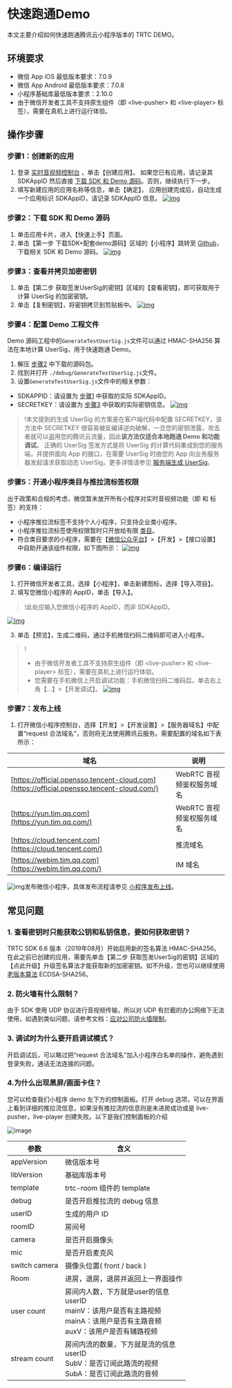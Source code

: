 # 快速跑通Demo

 本文主要介绍如何快速跑通腾讯云小程序版本的 TRTC DEMO。

## 环境要求

- 微信 App iOS 最低版本要求：7.0.9
- 微信 App Android 最低版本要求：7.0.8
- 小程序基础库最低版本要求：2.10.0
- 由于微信开发者工具不支持原生组件（即 &lt;live-pusher&gt; 和 &lt;live-player&gt; 标签），需要在真机上进行运行体验。

## 操作步骤

<span id="step1">

### 步骤1：创建新的应用

1. 登录 [实时音视频控制台](https://console.cloud.tencent.com/rav) ，单击【创建应用】。 如果您已有应用，请记录其 SDKAppID 然后直接 [下载 SDK 和 Demo 源码](https://github.com/tencentyun/qcloud-documents/blob/master/product/视频服务/实时音视频/快速入门/一分钟跑通DEMO/跑通Demo(小程序).md#step2)。否则，继续执行下一步。
2. 填写新建应用的应用名称等信息，单击【确定】。 应用创建完成后，自动生成一个应用标识 SDKAppID，请记录 SDKAppID 信息。 [![img](https://main.qcloudimg.com/raw/1acc030cfc47e32bc36873c9a494b88a.png)](https://main.qcloudimg.com/raw/1acc030cfc47e32bc36873c9a494b88a.png)

<span id="step2">

### 步骤2：下载 SDK 和 Demo 源码

1. 单击应用卡片，进入【快速上手】页面。
2. 单击【第一步 下载SDK+配套demo源码】区域的【小程序】跳转至 [Github](https://github.com/tencentyun/TRTCSDK)，下载相关 SDK 和 Demo 源码。 [![img](https://main.qcloudimg.com/raw/486d7696aeb29e457bd654b5936a56e2.png)](https://main.qcloudimg.com/raw/486d7696aeb29e457bd654b5936a56e2.png)

<span id="step3">

### 步骤3：查看并拷贝加密密钥

1. 单击【第二步 获取签发UserSig的密钥】区域的【查看密钥】，即可获取用于计算 UserSig 的加密密钥。
2. 单击【复制密钥】，将密钥拷贝到剪贴板中。 [![img](https://main.qcloudimg.com/raw/d0b780f7b28833533e12807d1b11d8be.png)](https://main.qcloudimg.com/raw/d0b780f7b28833533e12807d1b11d8be.png)

### 步骤4：配置 Demo 工程文件

Demo 源码工程中的`GenerateTestUserSig.js`文件可以通过 HMAC-SHA256 算法在本地计算 UserSig，用于快速跑通 Demo。

1. 解压 [步骤2](#step2) 中下载的源码包。
2. 找到并打开 `./debug/GenerateTestUserSig.js`文件。
3. 设置`GenerateTestUserSig.js`文件中的相关参数：

- SDKAPPID：请设置为 [步骤1](#step1) 中获取的实际 SDKAppID。
- SECRETKEY：请设置为 [步骤3](#step3) 中获取的实际密钥信息。 [![img](https://main.qcloudimg.com/raw/c523de56afa69a7309872cbcfd75445f.png)](https://main.qcloudimg.com/raw/c523de56afa69a7309872cbcfd75445f.png)

> !本文提到的生成 UserSig 的方案是在客户端代码中配置 SECRETKEY，该方法中 SECRETKEY 很容易被反编译逆向破解，一旦您的密钥泄露，攻击者就可以盗用您的腾讯云流量，因此**该方法仅适合本地跑通 Demo 和功能调试**。 正确的 UserSig 签发方式是将 UserSig 的计算代码集成到您的服务端，并提供面向 App 的接口，在需要 UserSig 时由您的 App 向业务服务器发起请求获取动态 UserSig。更多详情请参见 [服务端生成 UserSig](https://cloud.tencent.com/document/product/647/17275#Server)。

### 步骤5：开通小程序类目与推拉流标签权限

出于政策和合规的考虑，微信暂未放开所有小程序对实时音视频功能（即 <live-pusher> 和 <live-player> 标签）的支持：

- 小程序推拉流标签不支持个人小程序，只支持企业类小程序。
- 小程序推拉流标签使用权限暂时只开放给有限 [类目](https://developers.weixin.qq.com/miniprogram/dev/component/live-pusher.html)。
- 符合类目要求的小程序，需要在【[微信公众平台](https://mp.weixin.qq.com/)】>【开发】>【接口设置】中自助开通该组件权限，如下图所示： [![img](https://main.qcloudimg.com/raw/a5a9c121cd2dda0f879f97ba01922e15.png)](https://main.qcloudimg.com/raw/a5a9c121cd2dda0f879f97ba01922e15.png)

### 步骤6：编译运行

1. 打开微信开发者工具，选择【小程序】，单击新建图标，选择【导入项目】。
2. 填写您微信小程序的 AppID，单击【导入】。

> !此处应输入您微信小程序的 AppID，而非 SDKAppID。

[![img](https://main.qcloudimg.com/raw/b4eefa2896672e132f827fea79a2608b.jpg)](https://main.qcloudimg.com/raw/b4eefa2896672e132f827fea79a2608b.jpg)     

3. 单击【预览】，生成二维码，通过手机微信扫码二维码即可进入小程序。

> !
> - 由于微信开发者工具不支持原生组件（即 &lt;live-pusher&gt; 和 &lt;live-player&gt; 标签），需要在真机上进行运行体验。
> - 您需要在手机微信上开启调试功能：手机微信扫码二维码后，单击右上角【...】>【开发调试】。 [![img](https://main.qcloudimg.com/raw/b4528a9beb5eb04df1fb15c79412704b.jpg)](https://main.qcloudimg.com/raw/b4528a9beb5eb04df1fb15c79412704b.jpg)

### 步骤7：发布上线

1. 打开微信小程序控制台，选择【开发】>【开发设置】>【服务器域名】中配置“request 合法域名”，否则将无法使用腾讯云服务。需要配置的域名如下表所示：

| 域名                                                         | 说明                      |
| ------------------------------------------------------------ | ------------------------- |
| [https://official.opensso.tencent-cloud.com](https://official.opensso.tencent-cloud.com/) | WebRTC 音视频鉴权服务域名 |
| [https://yun.tim.qq.com](https://yun.tim.qq.com/)            | WebRTC 音视频鉴权服务域名 |
| [https://cloud.tencent.com](https://cloud.tencent.com/)      | 推流域名                  |
| [https://webim.tim.qq.com](https://webim.tim.qq.com/)        | IM 域名                   |

![img](https://main.qcloudimg.com/raw/693004574c9c17e86c36be2edf4db9a6.png)发布微信小程序，具体发布流程请参见 [小程序发布上线](https://developers.weixin.qq.com/miniprogram/dev/framework/quickstart/release.html#发布上线)。



## 常见问题

### 1. 查看密钥时只能获取公钥和私钥信息，要如何获取密钥？

TRTC SDK 6.6 版本（2019年08月）开始启用新的签名算法 HMAC-SHA256。在此之前已创建的应用，需要先单击【第二步 获取签发UserSig的密钥】区域的【点此升级】升级签名算法才能获取新的加密密钥。如不升级，您也可以继续使用 [老版本算法](https://cloud.tencent.com/document/product/647/17275#.E8.80.81.E7.89.88.E6.9C.AC.E7.AE.97.E6.B3.95) ECDSA-SHA256。

### 2. 防火墙有什么限制？

由于 SDK 使用 UDP 协议进行音视频传输，所以对 UDP 有拦截的办公网络下无法使用，如遇到类似问题，请参考文档：[应对公司防火墙限制](https://cloud.tencent.com/document/product/647/34399)。

### 3. 调试时为什么要开启调试模式？

开启调试后，可以略过把“request 合法域名”加入小程序白名单的操作，避免遇到登录失败，通话无法连接的问题。

### 4.为什么出现黑屏/画面卡住？

您可以检查我们小程序 demo 左下方的控制面板。打开 debug 选项，可以在界面上看到详细的推拉流信息，如果没有推拉流的信息则是未进房成功或是 live-pusher，live-player 创建失败。以下是我们控制面板的介绍

![image]( https://main.qcloudimg.com/raw/4907ed595376e40aa6bed4f950903abc.png )

| 参数          | 含义                                                         |
| ------------- | ------------------------------------------------------------ |
| appVersion    | 微信版本号                                                   |
| libVersion    | 基础库版本号                                                 |
| template      | trtc-room 组件的 template                                      |
| debug         | 是否开启推拉流的 debug 信息                                    |
| userID        | 生成的用户 ID                                                 |
| roomID        | 房间号                                                       |
| camera        | 是否开启摄像头                                               |
| mic           | 是否开启麦克风                                               |
| switch camera | 摄像头位置( front / back )                                       |
| Room          | 进房，退房，退房并返回上一界面操作                           |
| user count    | 房间内人数，下方就是user的信息<br/>userID<br/>mainV：该用户是否有主路视频<br/>mainA：该用户是否有主路音频<br/>auxV：该用户是否有辅路视频 |
| stream count  | 房间内流的数量，下方就是流的信息<br/>userID<br/>SubV：是否订阅此路流的视频<br />SubA：是否订阅此路流的音频 |

